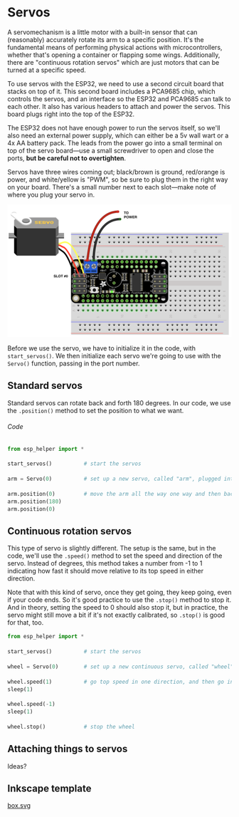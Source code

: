 # Servos

A servomechanism is a little motor with a built-in sensor that can (reasonably) accurately rotate its arm to a specific position. It's the fundamental means of performing physical actions with microcontrollers, whether that's opening a container or flapping some wings. Additionally, there are "continuous rotation servos" which are just motors that can be turned at a specific speed.

To use servos with the ESP32, we need to use a second circuit board that stacks on top of it. This second board includes a PCA9685 chip, which controls the servos, and an interface so the ESP32 and PCA9685 can talk to each other. It also has various headers to attach and power the servos. This board plugs right into the top of the ESP32.

The ESP32 does not have enough power to run the servos itself, so we'll also need an external power supply, which can either be a 5v wall wart or a 4x AA battery pack. The leads from the power go into a small terminal on top of the servo board—use a small screwdriver to open and close the ports, **but be careful not to overtighten**.

Servos have three wires coming out; black/brown is ground, red/orange is power, and white/yellow is "PWM", so be sure to plug them in the right way on your board. There's a small number next to each slot—make note of where you plug your servo in.


![](img/servo.png)	


Before we use the servo, we have to initialize it in the code, with `start_servos()`. We then initialize each servo we're going to use with the `Servo()` function, passing in the port number.

## Standard servos

Standard servos can rotate back and forth 180 degrees. In our code, we use the `.position()` method to set the position to what we want.


###### Code


```py
from esp_helper import *

start_servos() 			# start the servos

arm = Servo(0)			# set up a new servo, called "arm", plugged into slot 0

arm.position(0)			# move the arm all the way one way and then back again
arm.position(180)
arm.position(0)
```


## Continuous rotation servos

This type of servo is slightly different. The setup is the same, but in the code, we'll use the `.speed()` method to set the speed and direction of the servo. Instead of degrees, this method takes a number from -1 to 1 indicating how fast it should move relative to its top speed in either direction.

Note that with this kind of servo, once they get going, they keep going, even if your code ends. So it's good practice to use the `.stop()` method to stop it. And in theory, setting the speed to 0 should also stop it, but in practice, the servo might still move a bit if it's not exactly calibrated, so `.stop()` is good for that, too.

```py
from esp_helper import *

start_servos() 			# start the servos

wheel = Servo(0)		# set up a new continuous servo, called "wheel", plugged into slot 0

wheel.speed(1)			# go top speed in one direction, and then go in the other
sleep(1)

wheel.speed(-1)
sleep(1)

wheel.stop()			# stop the wheel
```

## Attaching things to servos

Ideas?


## Inkscape template

[box.svg](cuts/box.svg)


<!-- 

https://learn.adafruit.com/adafruit-8-channel-pwm-or-servo-featherwing

https://learn.adafruit.com/micropython-hardware-pca9685-pwm-and-servo-driver/micropython

Errno 19 ENODEV means that the module couldn't find the I2C sensor


 -->
